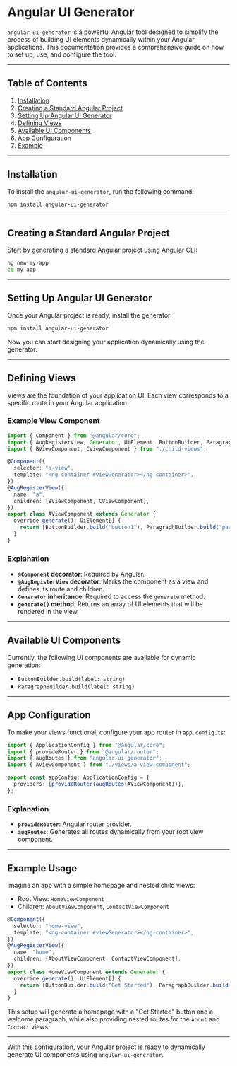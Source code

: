 # Angular UI Generator

`angular-ui-generator` is a powerful Angular tool designed to simplify the process of building UI elements dynamically within your Angular applications. This documentation provides a comprehensive guide on how to set up, use, and configure the tool.

---

## Table of Contents

1. [Installation](#installation)
2. [Creating a Standard Angular Project](#creating-a-standard-angular-project)
3. [Setting Up Angular UI Generator](#setting-up-angular-ui-generator)
4. [Defining Views](#defining-views)
5. [Available UI Components](#available-ui-components)
6. [App Configuration](#app-configuration)
7. [Example](#example)

---

## Installation

To install the `angular-ui-generator`, run the following command:

```bash
npm install angular-ui-generator
```

---

## Creating a Standard Angular Project

Start by generating a standard Angular project using Angular CLI:

```bash
ng new my-app
cd my-app
```

---

## Setting Up Angular UI Generator

Once your Angular project is ready, install the generator:

```bash
npm install angular-ui-generator
```

Now you can start designing your application dynamically using the generator.

---

## Defining Views

Views are the foundation of your application UI. Each view corresponds to a specific route in your Angular application.

### Example View Component

```typescript
import { Component } from "@angular/core";
import { AugRegisterView, Generator, UiElement, ButtonBuilder, ParagraphBuilder } from "angular-ui-generator";
import { BViewComponent, CViewComponent } from "./child-views";

@Component({
  selector: "a-view",
  template: "<ng-container #viewGenerator></ng-container>",
})
@AugRegisterView({
  name: "a",
  children: [BViewComponent, CViewComponent],
})
export class AViewComponent extends Generator {
  override generate(): UiElement[] {
    return [ButtonBuilder.build("button1"), ParagraphBuilder.build("paragraph1"), ButtonBuilder.build("button2")];
  }
}
```

### Explanation

- **`@Component` decorator**: Required by Angular.
- **`@AugRegisterView` decorator**: Marks the component as a view and defines its route and children.
- **`Generator` inheritance**: Required to access the `generate` method.
- **`generate()` method**: Returns an array of UI elements that will be rendered in the view.

---

## Available UI Components

Currently, the following UI components are available for dynamic generation:

- `ButtonBuilder.build(label: string)`
- `ParagraphBuilder.build(label: string)`

---

## App Configuration

To make your views functional, configure your app router in `app.config.ts`:

```typescript
import { ApplicationConfig } from "@angular/core";
import { provideRouter } from "@angular/router";
import { augRoutes } from "angular-ui-generator";
import { AViewComponent } from "./views/a-view.component";

export const appConfig: ApplicationConfig = {
  providers: [provideRouter(augRoutes(AViewComponent))],
};
```

### Explanation

- **`provideRouter`**: Angular router provider.
- **`augRoutes`**: Generates all routes dynamically from your root view component.

---

## Example Usage

Imagine an app with a simple homepage and nested child views:

- Root View: `HomeViewComponent`
- Children: `AboutViewComponent`, `ContactViewComponent`

```typescript
@Component({
  selector: "home-view",
  template: "<ng-container #viewGenerator></ng-container>",
})
@AugRegisterView({
  name: "home",
  children: [AboutViewComponent, ContactViewComponent],
})
export class HomeViewComponent extends Generator {
  override generate(): UiElement[] {
    return [ButtonBuilder.build("Get Started"), ParagraphBuilder.build("Welcome to our app!")];
  }
}
```

This setup will generate a homepage with a "Get Started" button and a welcome paragraph, while also providing nested routes for the `About` and `Contact` views.

---

With this configuration, your Angular project is ready to dynamically generate UI components using `angular-ui-generator`.
